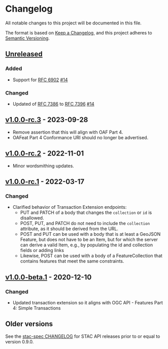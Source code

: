 # Changelog

All notable changes to this project will be documented in this file.

The format is based on [Keep a Changelog](https://keepachangelog.com/en/1.0.0/),
and this project adheres to [Semantic Versioning](https://semver.org/spec/v2.0.0.html).

## [Unreleased]

### Added

- Support for [RFC 6902](https://tools.ietf.org/html/rfc6902) [#14](https://github.com/stac-api-extensions/transaction/pull/14)

### Changed

- Updated of [RFC 7386](https://tools.ietf.org/html/rfc7386) to [RFC 7396](https://tools.ietf.org/html/rfc7396) [#14](https://github.com/stac-api-extensions/transaction/pull/14)

## [v1.0.0-rc.3] - 2023-09-28

- Remove assertion that this will align with OAF Part 4.
- OAFeat Part 4 Conformance URI should no longer be advertised.

## [v1.0.0-rc.2] - 2022-11-01

- Minor wordsmithing updates.

## [v1.0.0-rc.1] - 2022-03-17

### Changed

- Clarified behavior of Transaction Extension endpoints:
  - PUT and PATCH of a body that changes the `collection` or `id` is disallowed.
  - POST, PUT, and PATCH do not need to include the `collection` attribute, as it should be derived from the URL.
  - POST and PUT can be used with a body that is at least a GeoJSON Feature, but does not have to be an Item, but for which 
    the server can derive a valid Item, e.g., by populating the id and collection fields or adding links
  - Likewise, POST can be used with a body of a FeatureCollection that contains features that meet the same constraints.

## [v1.0.0-beta.1] - 2020-12-10

### Changed

- Updated transaction extension so it aligns with OGC API - Features Part 4: Simple Transactions

## Older versions

See the [stac-spec CHANGELOG](https://github.com/radiantearth/stac-spec/blob/v0.9.0/CHANGELOG.md)
for STAC API releases prior to or equal to version 0.9.0.

[Unreleased]: <https://github.com/stac-api-extensions/transaction/compare/v1.0.0-rc.3...main>
[v1.0.0-rc.3]: <https://github.com/stac-api-extensions/transaction/tree/v1.0.0-rc.3>
[v1.0.0-rc.2]: <https://github.com/stac-api-extensions/transaction/tree/v1.0.0-rc.2>
[v1.0.0-rc.1]: <https://github.com/radiantearth/stac-api-spec/tree/v1.0.0-rc.1>
[v1.0.0-beta.1]: <https://github.com/radiantearth/stac-api-spec/tree/v1.0.0-beta.1>
